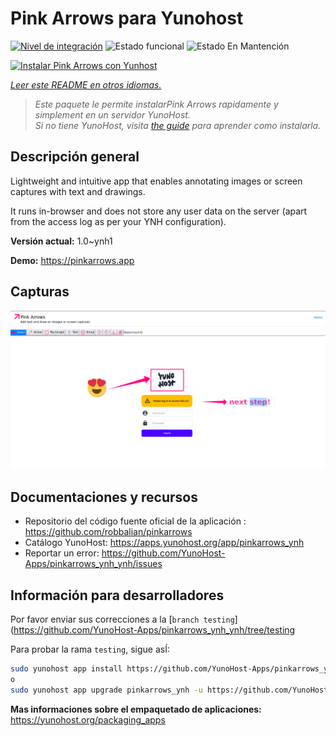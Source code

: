 <!--
Este archivo README esta generado automaticamente<https://github.com/YunoHost/apps/tree/master/tools/readme_generator>
No se debe editar a mano.
-->

# Pink Arrows para Yunohost

[![Nivel de integración](https://dash.yunohost.org/integration/pinkarrows_ynh.svg)](https://dash.yunohost.org/appci/app/pinkarrows_ynh) ![Estado funcional](https://ci-apps.yunohost.org/ci/badges/pinkarrows_ynh.status.svg) ![Estado En Mantención](https://ci-apps.yunohost.org/ci/badges/pinkarrows_ynh.maintain.svg)

[![Instalar Pink Arrows con Yunhost](https://install-app.yunohost.org/install-with-yunohost.svg)](https://install-app.yunohost.org/?app=pinkarrows_ynh)

*[Leer este README en otros idiomas.](./ALL_README.md)*

> *Este paquete le permite instalarPink Arrows rapidamente y simplement en un servidor YunoHost.*  
> *Si no tiene YunoHost, visita [the guide](https://yunohost.org/install) para aprender como instalarla.*

## Descripción general

Lightweight and intuitive app that enables annotating images or screen captures with text and drawings.

It runs in-browser and does not store any user data on the server (apart from the access log as per your YNH configuration).


**Versión actual:** 1.0~ynh1

**Demo:** <https://pinkarrows.app>

## Capturas

![Captura de Pink Arrows](./doc/screenshots/pinkarrows_ynh.png)

## Documentaciones y recursos

- Repositorio del código fuente oficial de la aplicación : <https://github.com/robbalian/pinkarrows>
- Catálogo YunoHost: <https://apps.yunohost.org/app/pinkarrows_ynh>
- Reportar un error: <https://github.com/YunoHost-Apps/pinkarrows_ynh_ynh/issues>

## Información para desarrolladores

Por favor enviar sus correcciones a la [`branch testing`](https://github.com/YunoHost-Apps/pinkarrows_ynh_ynh/tree/testing

Para probar la rama `testing`, sigue asÍ:

```bash
sudo yunohost app install https://github.com/YunoHost-Apps/pinkarrows_ynh_ynh/tree/testing --debug
o
sudo yunohost app upgrade pinkarrows_ynh -u https://github.com/YunoHost-Apps/pinkarrows_ynh_ynh/tree/testing --debug
```

**Mas informaciones sobre el empaquetado de aplicaciones:** <https://yunohost.org/packaging_apps>

